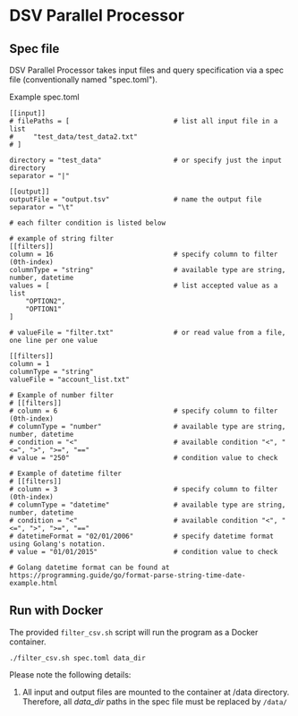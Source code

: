 # DSV Parallel Processor

## Spec file

DSV Parallel Processor takes input files and query specification via a spec file (conventionally named "spec.toml").

Example spec.toml

```text
[[input]]
# filePaths = [                          # list all input file in a list
#     "test_data/test_data2.txt"
# ]

directory = "test_data"                  # or specify just the input directory
separator = "|"

[[output]]
outputFile = "output.tsv"                # name the output file
separator = "\t"

# each filter condition is listed below

# example of string filter
[[filters]]
column = 16                              # specify column to filter (0th-index)
columnType = "string"                    # available type are string, number, datetime
values = [                               # list accepted value as a list
    "OPTION2",
    "OPTION1"
]

# valueFile = "filter.txt"               # or read value from a file, one line per one value

[[filters]]
column = 1
columnType = "string"
valueFile = "account_list.txt"

# Example of number filter
# [[filters]]
# column = 6                             # specify column to filter (0th-index)
# columnType = "number"                  # available type are string, number, datetime
# condition = "<"                        # available condition "<", "<=", ">", ">=", "=="
# value = "250"                          # condition value to check

# Example of datetime filter
# [[filters]]
# column = 3                             # specify column to filter (0th-index)
# columnType = "datetime"                # available type are string, number, datetime
# condition = "<"                        # available condition "<", "<=", ">", ">=", "=="
# datetimeFormat = "02/01/2006"          # specify datetime format using Golang's notation.
# value = "01/01/2015"                   # condition value to check

# Golang datetime format can be found at https://programming.guide/go/format-parse-string-time-date-example.html
```

## Run with Docker

The provided ```filter_csv.sh``` script will run the program as a Docker container. 

```
./filter_csv.sh spec.toml data_dir
```

Please note the following details:
1. All input and output files are mounted to the container at /data directory. Therefore, all *data_dir* paths in the spec file must be replaced by ```/data/```


